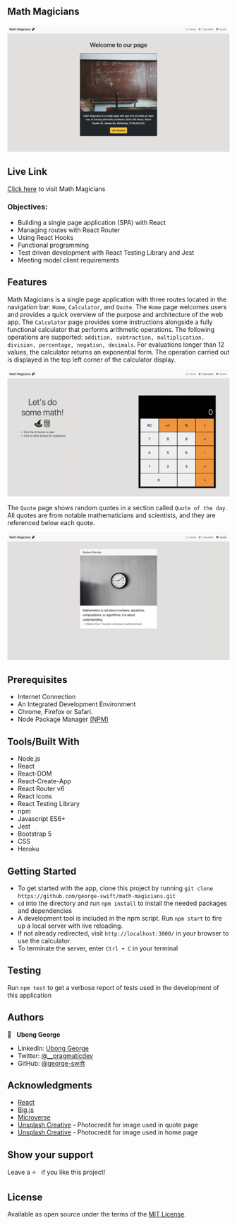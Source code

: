 ## Math Magicians
![](./src/assets/homepage.png)

## Live Link
[Click here](https://math-magicians-react.herokuapp.com/) to visit Math Magicians
### Objectives:
- Building a single page application (SPA) with React
- Managing routes with React Router
- Using React Hooks
- Functional programming
- Test driven development with React Testing Library and Jest
- Meeting model client requirements

## Features
Math Magicians is a single page application with three routes located in the navigation bar: `Home`, `Calculator`, and `Quote`. The `Home` page welcomes users and provides a quick overview of the purpose and architecture of the web app. The `Calculator` page provides
some instructions alongside a fully functional calculator that performs arithmetic operations. The following operations are supported: `addition, subtraction, multiplication, division, percentage, negation, decimals`. For evaluations longer than 12 values, the calculator returns an exponential form. The operation carried out is displayed in the top left corner of the calculator display.

![](./src/assets/calculatorpage.png)

The `Quote` page shows random quotes in a section called `Quote of the day`. All quotes are from notable mathematicians and scientists,
and they are referenced below each quote.

![](./src/assets/quotepage.png)

## Prerequisites
- Internet Connection
- An Integrated Development Environment
- Chrome, Firefox or Safari.
- Node Package Manager [(NPM)](https://docs.npmjs.com/about-npm)

## Tools/Built With
- Node.js
- React
- React-DOM
- React-Create-App
- React Router v6
- React Icons
- React Testing Library
- npm
- Javascript ES6+
- Jest
- Bootstrap 5
- CSS
- Heroku

## Getting Started
- To get started with the app, clone this project by running `git clone https://github.com/george-swift/math-magicians.git`
- `cd` into the directory and run `npm install` to install the needed packages and dependencies
- A development tool is included in the npm script. Run `npm start` to fire up a local server with live reloading.
- If not already redirected, visit `http://localhost:3000/` in your browser to use the calculator.
- To terminate the server, enter `Ctrl + C` in your terminal

## Testing
Run `npm test` to get a verbose report of tests used in the development of this application
## Authors

👤 &nbsp; **Ubong George**
- LinkedIn: [Ubong George](https://www.linkedin.com/in/ubong-itok)
- Twitter: [@\_\_pragmaticdev](https://twitter.com/__pragmaticdev)
- GitHub: [@george-swift](https://github.com/george-swift)

## Acknowledgments

- [React](https://reactjs.org/)
- [Big.js](http://mikemcl.github.io/big.js/#)
- [Microverse](https://www.microverse.org)
- [Unsplash Creative](https://unsplash.com/@takeshi2) - Photocredit for image used in quote page
- [Unsplash Creative](https://unsplash.com/@roman_lazygeek) - Photocredit for image used in home page

## Show your support

Leave a :star:️ &nbsp; if you like this project!

## License

Available as open source under the terms of the [MIT License](https://opensource.org/licenses/MIT).